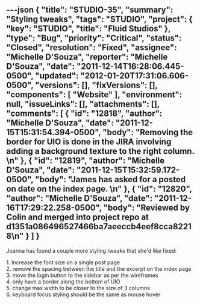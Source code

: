 ---json
{
  "title": "STUDIO-35",
  "summary": "Styling tweaks",
  "tags": "STUDIO",
  "project": {
    "key": "STUDIO",
    "title": "Fluid Studios"
  },
  "type": "Bug",
  "priority": "Critical",
  "status": "Closed",
  "resolution": "Fixed",
  "assignee": "Michelle D'Souza",
  "reporter": "Michelle D'Souza",
  "date": "2011-12-14T16:28:06.445-0500",
  "updated": "2012-01-20T17:31:06.606-0500",
  "versions": [],
  "fixVersions": [],
  "components": [
    "Website"
  ],
  "environment": null,
  "issueLinks": [],
  "attachments": [],
  "comments": [
    {
      "id": "12818",
      "author": "Michelle D'Souza",
      "date": "2011-12-15T15:31:54.394-0500",
      "body": "Removing the border for UIO is done in the JIRA involving adding a background texture to the right column.&#x20;\n"
    },
    {
      "id": "12819",
      "author": "Michelle D'Souza",
      "date": "2011-12-15T15:32:59.172-0500",
      "body": "James has asked for a posted on date on the index page.&#x20;\n"
    },
    {
      "id": "12820",
      "author": "Michelle D'Souza",
      "date": "2011-12-16T17:29:22.258-0500",
      "body": "Reviewed by Colin and merged into project repo at d1351a086496527466ba7aeeccb4eef8cca82218\n"
    }
  ]
}
---
Joanna has found a couple more styling tweaks that she'd like fixed:

1\. Increase the font size on a single post page \
2\. remove the spacing between the title and the excerpt on the index page\
3\. move the login button to the sidebar as per the wireframes\
4\. only have a border along the bottom of UIO\
5\. change max width to be closer to the size of 3 columns\
6\. keyboard focus styling should be the same as mouse hover

        